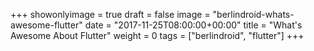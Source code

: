 +++
showonlyimage = true
draft = false
image = "berlindroid-whats-awesome-flutter"
date = "2017-11-25T08:00:00+00:00"
title = "What's Awesome About Flutter"
weight = 0
tags = ["berlindroid", "flutter"]
+++

